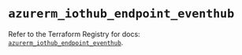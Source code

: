 # `azurerm_iothub_endpoint_eventhub`

Refer to the Terraform Registry for docs: [`azurerm_iothub_endpoint_eventhub`](https://registry.terraform.io/providers/hashicorp/azurerm/4.37.0/docs/resources/iothub_endpoint_eventhub).
